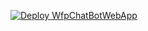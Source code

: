 [![Deploy WfpChatBotWebApp](https://github.com/PHermanov/WfpChatBotWebApp/actions/workflows/master_wfpchatbotwebapp.yml/badge.svg)](https://github.com/PHermanov/WfpChatBotWebApp/actions/workflows/master_wfpchatbotwebapp.yml)